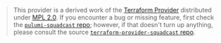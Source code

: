 > This provider is a derived work of the [Terraform Provider](https://github.com/SquadcastHub/terraform-provider-squadcast)
> distributed under [MPL 2.0](https://www.mozilla.org/en-US/MPL/2.0/). If you encounter a bug or missing feature,
> first check the [`pulumi-squadcast` repo](https://github.com/IrisDande/pulumi-squadcast/issues); however, if that doesn't turn up anything,
> please consult the source [`terraform-provider-squadcast` repo](https://github.com/SquadcastHub/terraform-provider-squadcast/issues).